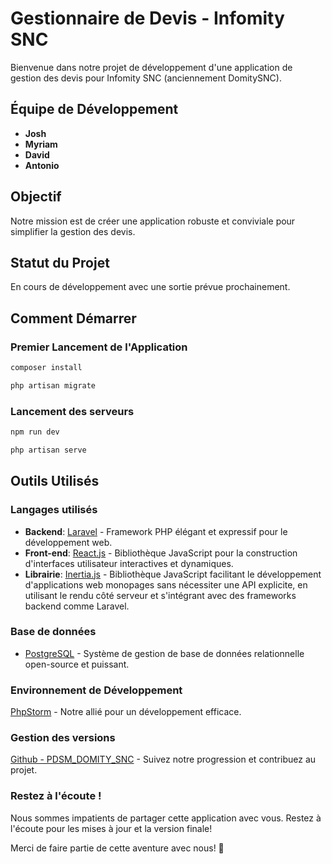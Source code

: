 
# Gestionnaire de Devis - Infomity SNC

Bienvenue dans notre projet de développement d'une application de gestion des devis pour Infomity SNC (anciennement DomitySNC).

## Équipe de Développement
- **Josh**
- **Myriam**
- **David**
- **Antonio**

## Objectif
Notre mission est de créer une application robuste et conviviale pour simplifier la gestion des devis.

## Statut du Projet
En cours de développement avec une sortie prévue prochainement.

## Comment Démarrer
### Premier Lancement de l'Application

```bash
composer install
```
```bash
php artisan migrate
```
### Lancement des serveurs
```bash
npm run dev
```
```bash
php artisan serve
```

## Outils Utilisés

### Langages utilisés
- **Backend**: [Laravel](https://laravel.com/) - Framework PHP élégant et expressif pour le développement web.
- **Front-end**: [React.js](https://reactjs.org/) - Bibliothèque JavaScript pour la construction d'interfaces utilisateur interactives et dynamiques.
- **Librairie**: [Inertia.js](https://inertiajs.com/) - Bibliothèque JavaScript facilitant le développement d'applications web monopages sans nécessiter une API explicite, en utilisant le rendu côté serveur et s'intégrant avec des frameworks backend comme Laravel.

### Base de données
- [PostgreSQL](https://www.postgresql.org/) - Système de gestion de base de données relationnelle open-source et puissant.
  
### Environnement de Développement
[PhpStorm](https://www.jetbrains.com/phpstorm/) - Notre allié pour un développement efficace.

### Gestion des versions
[Github - PDSM_DOMITY_SNC](https://github.com/PDSM_DOMITY_SNC) - Suivez notre progression et contribuez au projet.

### Restez à l'écoute ! 
Nous sommes impatients de partager cette application avec vous. Restez à l'écoute pour les mises à jour et la version finale!

Merci de faire partie de cette aventure avec nous! 🚀


